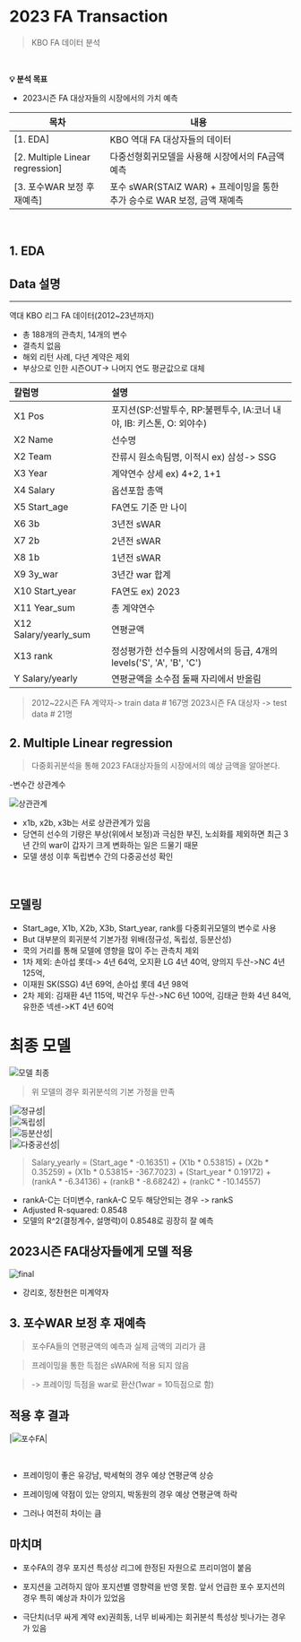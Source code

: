 # 2023 FA Transaction

> KBO FA 데이터 분석

<br>

**💡 분석 목표**

- 2023시즌 FA 대상자들의 시장에서의 가치 예측

| 목차                                                    | 내용                                                         |
| ------------------------------------------------------- | ------------------------------------------------------------ |
| [1. EDA]                                                | KBO 역대 FA 대상자들의 데이터            |
| [2. Multiple Linear regression]                         | 다중선형회귀모델을 사용해 시장에서의 FA금액 예측                 |
| [3. 포수WAR 보정 후 재예측]                              |포수 sWAR(STAIZ WAR) + 프레이밍을 통한 추가 승수로 WAR 보정, 금액 재예측 |

<br>

## 1. EDA

## Data 설명
---

역대 KBO 리그 FA 데이터(2012~23년까지)

- 총 188개의 관측치, 14개의 변수
- 결측치 없음
- 해외 리턴 사례, 다년 계약은 제외
- 부상으로 인한 시즌OUT-> 나머지 연도 평균값으로 대체

|칼럼명 | 설명|
|:---|:---|
| X1 Pos | 포지션(SP:선발투수, RP:불펜투수, IA:코너 내야, IB: 키스톤, O: 외야수) |
| X2 Name | 선수명 |
| X2 Team | 잔류시 원소속팀명, 이적시 ex) 삼성-> SSG |
| X3 Year | 계약연수 상세 ex) 4+2, 1+1 |
| X4 Salary | 옵션포함 총액 |
| X5 Start_age | FA연도 기준 만 나이 |
| X6 3b | 3년전 sWAR |
| X7 2b | 2년전 sWAR |
| X8 1b | 1년전 sWAR |
| X9 3y_war | 3년간 war 합계 |
| X10 Start_year | FA연도 ex) 2023 |
| X11 Year_sum | 총 계약연수 |
| X12 Salary/yearly_sum | 연평균액 |
| X13 rank | 정성평가한 선수들의 시장에서의 등급, 4개의 levels('S', 'A', 'B', 'C')|
| Y Salary/yearly | 연평균액을 소수점 둘째 자리에서 반올림 |

> 2012~22시즌 FA 계약자-> train data # 167명
> 2023시즌 FA 대상자 -> test data # 21명


## 2. Multiple Linear regression

> 다중회귀분석을 통해 2023 FA대상자들의 시장에서의 예상 금액을 알아본다.

-변수간 상관계수

![상관관계](https://user-images.githubusercontent.com/63768509/227696344-198b945f-d562-4c28-a8ab-cdf44d05a958.jpg)
<br>

- x1b, x2b, x3b는 서로 상관관계가 있음
- 당연히 선수의 기량은 부상(위에서 보정)과 극심한 부진, 노쇠화를 제외하면 최근 3년 간의 war이 갑자기 크게 변화하는 일은 드물기 때문
- 모델 생성 이후 독립변수 간의 다중공선성 확인

<br>

## 모델링

- Start_age, X1b, X2b, X3b, Start_year, rank를 다중회귀모델의 변수로 사용
- But 대부분의 회귀분석 기본가정 위배(정규성, 독립성, 등분산성)
- 쿡의 거리를 통해 모델에 영향을 많이 주는 관측치 제외
- 1차 제외: 손아섭 롯데-> 4년 64억, 오지환 LG 4년 40억, 양의지 두산->NC 4년 125억, 
- 이재원 SK(SSG) 4년 69억, 손아섭 롯데 4년 98억
- 2차 제외: 김재환 4년 115억, 박건우 두산->NC 6년 100억, 김태균 한화 4년 84억, 유한준 넥센->KT 4년 60억

# 최종 모델
![모델 최종](https://user-images.githubusercontent.com/63768509/227697111-1a378fef-c262-4ee3-b71a-12d1206fd456.jpg)

> 위 모델의 경우 회귀분석의 기본 가정을 만족

|![정규성](https://user-images.githubusercontent.com/63768509/227697388-c3eb7976-4cd4-45f5-a64e-3d8bf07e9b5a.jpg)|<br>
|![독립성](https://user-images.githubusercontent.com/63768509/227697391-ed4a93d2-9d35-4cac-8da1-30c3aa60e1af.jpg)|<br>
|![등분산성](https://user-images.githubusercontent.com/63768509/227697392-b73d64e9-e7a0-4534-bc93-6861b429fefb.jpg)|<br>
|![다중공선성](https://user-images.githubusercontent.com/63768509/227697398-5e915187-52da-44d8-8f5f-c04d2278b924.jpg)|<br>

> Salary_yearly = (Start_age * -0.16351) + (X1b * 0.53815) + (X2b * 0.35259) + (X1b * 0.53815+ -367.7023) + (Start_year * 0.19172) + (rankA * -6.34136) + (rankB * -8.68242) + (rankC * -10.14557) 

- rankA-C는 더미변수, rankA-C 모두 해당안되는 경우 -> rankS
- Adjusted R-squared: 0.8548 
- 모델의 R^2(결정계수, 설명력)이 0.8548로 굉장히 잘 예측

## 2023시즌 FA대상자들에게 모델 적용
![final](https://user-images.githubusercontent.com/63768509/227698550-5e771dbe-7541-4597-b22b-186351c47ed8.jpg)
- 강리호, 정찬헌은 미계약자

## 3. 포수WAR 보정 후 재예측
> 포수FA들의 연평균액의 예측과 실제 금액의 괴리가 큼

> 프레이밍을 통한 득점은 sWAR에 적용 되지 않음 

> -> 프레이밍 득점을 war로 환산(1war = 10득점으로 함)

## 적용 후 결과
|![포수FA](https://user-images.githubusercontent.com/63768509/227698777-31f688c8-3529-4164-858f-151364d16077.jpg)|

<br>

- 프레이밍이 좋은 유강남, 박세혁의 경우 예상 연평균액 상승

- 프레이밍에 약점이 있는 양의지, 박동원의 경우 예상 연평균액 하락

- 그러나 여전히 차이는 큼

## 마치며
- 포수FA의 경우 포지션 특성상 리그에 한정된 자원으로 프리미엄이 붙음

- 포지션을 고려하지 않아 포지션별 영향력을 반영 못함. 앞서 언급한 포수 포지션의 경우 특히 예상과 차이가 있었음

- 극단치(너무 싸게 계약 ex)권희동, 너무 비싸게)는 회귀분석 특성상 빗나가는 경우가 있음

